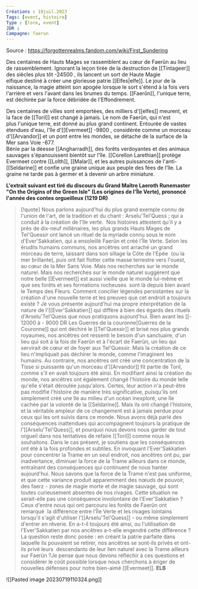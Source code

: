 ```yaml
---
Créations : 19juil.2023
Tags: [event, histoire]
Type : [lore, event]
JDR : 
Campagne: faerun
---
```

Source : https://forgottenrealms.fandom.com/wiki/First_Sundering

Des centaines de Hauts Mages se rassemblent au cœur de Faerûn au lieu de rassemblement. Ignorant la leçon tirée de la destruction de [[Tintageer]] des siècles plus tôt -24500 , ils lancent un sort de Haute Magie elfique destiné à créer une glorieuse patrie [[Elfes|elfe]]. Le jour de la naissance, la magie atteint son apogée lorsque le sort s'étend à la fois vers l'arrière et vers l'avant dans les brumes du temps. [[Faerûn]], l'unique terre, est déchirée par la force débridée de l'Effondrement.   
  
Des centaines de villes sont emportées, des milliers d'[[elfes]] meurent, et la face de [[Toril]] est changé à jamais. Le nom de Faerûn, qui n'est plus l'unique terre, est donné au plus grand continent. Entourée de vastes étendues d'eau, l'île d'[[Evermeet]] -9800 , considérée comme un morceau d'[[Arvandor]] et un pont entre les mondes, se détache de la surface de la Mer sans Voie -677.   
Bénie par la déesse [[Angharradh]], des forêts verdoyantes et des animaux sauvages s'épanouissent bientôt sur l'île. [[Corellon Larethian]] protège Evermeet contre [[Lolth]], [[Malar]], et les autres puissances de l'anti-[[Seldarine]] et confie une graine unique aux peuple des fées de l'île. La graine ne tarde pas à germer et à devenir un arbre miniature. 

**L'extrait suivant est tiré du discours du Grand Maître Laeroth Runemaster "On the Origins of the Green Isle" (Les origines de l'Île Verte), prononcé l'année des contes orgueilleux (1219 DR)**

> [!quote] Nous parlons aujourd'hui du plus grand exemple connu de l'union de l'art, de la tradition et du chant : Arselu'Tel'Quess ; qui a conduit à la création de l'île verte.    Nos histoires attestent qu'il y a près de dix-neuf millénaires, les plus grands Hauts Mages de Tel'Quessir ont lancé un rituel de la myriade connu sous le nom d'Ever'Sakkatien, qui a ensoleillé Faerûn et créé l'Île Verte. Selon les érudits humains communs, nos ancêtres ont arraché un grand morceau de terre, laissant dans son sillage la Côte de l'Epée  (ou la mer brillante), puis ont fait flotter cette masse terrestre vers l'ouest, au cœur de la Mer Sans Voie. Mais nos recherches sur le monde naturel. Mais nos recherches sur le monde naturel suggèrent que notre belle [[Evermeet]] est aussi vieille que le monde lui-même et que ses forêts et ses formations rocheuses  sont là depuis bien avant le Temps des Fleurs. Comment concilier légendes persistantes sur la création d'une nouvelle terre et les preuves que cet endroit a toujours existé ?  Je vous présente aujourd'hui ma propre interprétation de la nature de l'[[Ever'Sakkatien]] qui diffère à bien des égards des rituels d'Arselu'Tel'Quess que nous pratiquons aujourd'hui. Bien avant les [[- 12000 à - 9000 DR Les Guerres de la couronne|Guerres de la Couronne]] qui ont déchiré le [[Tel'Quessir]] et brisé nos plus grands royaumes, nos ancêtres ont ressenti le besoin d'un sanctuaire, d'un lieu qui soit à la fois de Faerûn et à l'écart de Faerûn, un lieu qui servirait de cœur et de foyer aux Tel'Quessir. Mais la création de ce lieu n'impliquait pas déchirer le monde, comme l'imaginent les humains. Au contraire, nos ancêtres ont créé une concentration de la Tisse si puissante qu'un morceau d'[[Arvandor]] fit partie de Toril, comme s'il en avait toujours été ainsi. En modifiant ainsi la création du monde, nos ancêtres ont également changé l'histoire du monde telle qu'elle s'était déroulée jusqu'alors. Certes, leur action n'a peut-être pas modifié l'histoire de manière très significative, puisqu'ils ont simplement créé une île au milieu d'un océan inexploré, une île cachée par la volonté de la [[Seldarine]]. Mais ils ont changé l'histoire, et la véritable ampleur de ce changement est à jamais perdue pour ceux qui les ont suivis dans ce monde. Nous avons déjà parlé des conséquences inattendues qui accompagnent toujours la pratique de l'[[Arselu'Tel'Quess]], et pourquoi nous devons nous garder de tout orgueil dans nos tentatives de refaire [[Toril]] comme nous le souhaitons. Dans le cas présent, je soutiens que les conséquences ont été à la fois profondes et subtiles. En invoquant l'Ever'Sakkatien pour concentrer la Trame en un seul endroit, nos ancêtres ont pu, par inadvertance, diminuer la force de la Trame ailleurs dans ce monde, entraînant des conséquences qui continuent de nous hanter aujourd'hui. Nous savons que la force de la Trame n'est pas uniforme, et que cette variance produit apparemment des nœuds de pouvoir, des faerz - zones de magie morte et de magie sauvage, qui sont toutes  curieusement absentes de nos rivages. Cette situation ne serait-elle pas une conséquence involontaire de l'Ever'Sakkatien ? Ceux d'entre nous qui ont parcouru les forêts de Faerûn ont remarqué  la différence entre l'Île Verte et les rivages lointains lorsqu'il s'agit d'utiliser l'[[Arselu'Tel'Quess]] - ou même simplement d'entrer en rêverie. En a-t-il toujours été ainsi, ou l'utilisation de l'Ever'Sakkatien par nos ancêtres a-t-elle engendré cette différence ?  La question reste donc posée : en créant la patrie parfaite dans laquelle ils pouvaient se retirer, nos ancêtres se sont-ils privés et ont-ils privé leurs  descendants de leur lien naturel avec la Trame ailleurs sur Faerûn ?Je pense que nous devons réfléchir à ces questions et considérer le coût possible lorsque nous cherchons à ériger de nouvelles défenses pour notre bien-aimé [[Evermeet]]. 
**ELB**

![[Pasted image 20230719110324.png]]